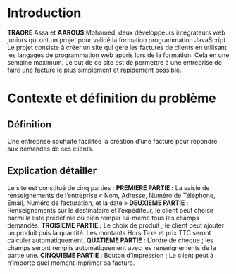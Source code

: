 # Introduction

**TRAORE** Assa et **AAROUS** Mohamed, deux développeurs intégrateurs web juniors qui ont un projet pour validé la formation programmation JavaScript  
Le projet consiste à créer un site qui gère les factures de clients en utilisant les langages de programmation web appris lors de la formation. Cela en une semaine maximum. 
Le but de ce site est de permettre à une entreprise de faire une facture le plus simplement et rapidement possible. 


# Contexte et définition du problème 

## Définition 
Une entreprise souhaite facilitée la création d’une facture pour répondre aux demandes de ses clients.
## Explication détailler
Le site est constitué de cinq parties : 
**PREMIERE PARTIE :** La saisie de renseignements de l’entreprise « Nom, Adresse, Numéro de Téléphone, Email, Numéro de facturation, et la date » 
**DEUXIEME PARTIE :** Renseignements sur le destinataire et l’expéditeur, le client peut choisir parmi la liste prédéfinie ou bien remplir lui-même tous les champs demandés. 
**TROISIEME PARTIE :** Le choix de produit ; le client peut ajouter un produit puis la quantité. Les montants Hors Taxe et prix TTC seront calculer automatiquement. 
**QUATIEME PARTIE :** L’ordre de cheque ; les champs seront remplis automatiquement avec les renseignements de la partie une. 
**CINQUIEME PARTIE :** Bouton d’impression ; Le client peut à n’importe quel moment imprimer sa facture. 
